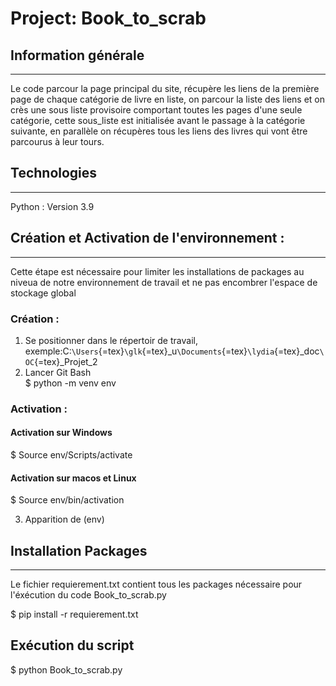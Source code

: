 Project: Book\_to\_scrab
========================

Information générale
--------------------

------------------------------------------------------------------------

Le code parcour la page principal du site, récupère les liens de la
première page de chaque catégorie de livre en liste, on parcour la liste
des liens et on crès une sous liste provisoire comportant toutes les
pages d'une seule catégorie, cette sous\_liste est initialisée avant le
passage à la catégorie suivante, en parallèle on récupères tous les
liens des livres qui vont être parcourus à leur tours.

Technologies
------------

------------------------------------------------------------------------

Python : Version 3.9

Création et Activation de l'environnement :
-------------------------------------------

------------------------------------------------------------------------

Cette étape est nécessaire pour limiter les installations de packages au
niveua de notre environnement de travail et ne pas encombrer l'espace de
stockage global

### Création :

1.  Se positionner dans le répertoir de travail,
    exemple:C:`\Users`{=tex}`\glk`{=tex}\_u`\Documents`{=tex}`\lydia`{=tex}\_doc`\OC`{=tex}\_Projet\_2
2.  Lancer Git Bash\
    \$ python -m venv env

### Activation :

#### Activation sur Windows

\$ Source env/Scripts/activate

#### Activation sur macos et Linux

\$ Source env/bin/activation

3.  Apparition de (env)

Installation Packages
---------------------

------------------------------------------------------------------------

Le fichier requierement.txt contient tous les packages nécessaire pour
l'éxécution du code Book\_to\_scrab.py

\$ pip install -r requierement.txt

Exécution du script
-------------------

\$ python Book\_to\_scrab.py

